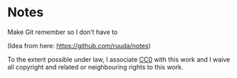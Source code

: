 Notes
=====

Make Git remember so I don’t have to

(Idea from here: https://github.com/ruuda/notes)

To the extent possible under law, I associate [CC0][cc0] with this work and I
waive all copyright and related or neighbouring rights to this work.

[cc0]: https://creativecommons.org/publicdomain/zero/1.0/
